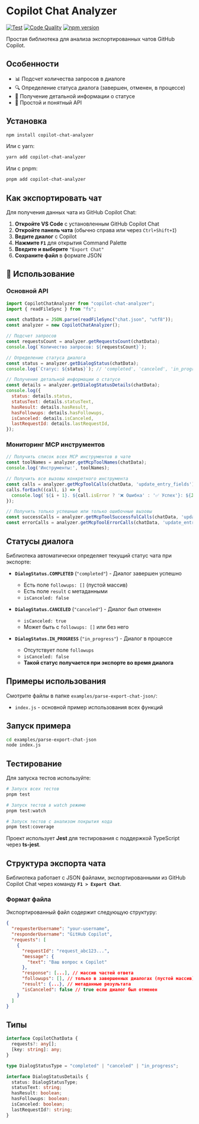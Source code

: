 # Copilot Chat Analyzer

[![Test](https://github.com/dealenx/copilot-chat-analyzer/actions/workflows/test.yml/badge.svg)](https://github.com/dealenx/copilot-chat-analyzer/actions/workflows/test.yml)
[![Code Quality](https://github.com/dealenx/copilot-chat-analyzer/actions/workflows/quality.yml/badge.svg)](https://github.com/dealenx/copilot-chat-analyzer/actions/workflows/quality.yml)
[![npm version](https://badge.fury.io/js/copilot-chat-analyzer.svg)](https://badge.fury.io/js/copilot-chat-analyzer)

Простая библиотека для анализа экспортированных чатов GitHub Copilot.

## Особенности

- 📊 Подсчет количества запросов в диалоге
- 🔍 Определение статуса диалога (завершен, отменен, в процессе)
- 📝 Получение детальной информации о статусе
- 🚀 Простой и понятный API

## Установка

```bash
npm install copilot-chat-analyzer
```

Или с yarn:

```bash
yarn add copilot-chat-analyzer
```

Или с pnpm:

```bash
pnpm add copilot-chat-analyzer
```

## Как экспортировать чат

Для получения данных чата из GitHub Copilot Chat:

1. **Откройте VS Code** с установленным GitHub Copilot Chat
2. **Откройте панель чата** (обычно справа или через `Ctrl+Shift+I`)
3. **Ведите диалог** с Copilot
4. **Нажмите `F1`** для открытия Command Palette
5. **Введите и выберите** `"Export Chat"`
6. **Сохраните файл** в формате JSON

## 🚀 Использование

### Основной API

```javascript
import CopilotChatAnalyzer from "copilot-chat-analyzer";
import { readFileSync } from "fs";

const chatData = JSON.parse(readFileSync("chat.json", "utf8"));
const analyzer = new CopilotChatAnalyzer();

// Подсчет запросов
const requestsCount = analyzer.getRequestsCount(chatData);
console.log(`Количество запросов: ${requestsCount}`);

// Определение статуса диалога
const status = analyzer.getDialogStatus(chatData);
console.log(`Статус: ${status}`); // 'completed', 'canceled', 'in_progress'

// Получение детальной информации о статусе
const details = analyzer.getDialogStatusDetails(chatData);
console.log({
  status: details.status,
  statusText: details.statusText,
  hasResult: details.hasResult,
  hasFollowups: details.hasFollowups,
  isCanceled: details.isCanceled,
  lastRequestId: details.lastRequestId,
});
```

### Мониторинг MCP инструментов

```javascript
// Получить список всех MCP инструментов в чате
const toolNames = analyzer.getMcpToolNames(chatData);
console.log('Инструменты:', toolNames);

// Получить все вызовы конкретного инструмента
const calls = analyzer.getMcpToolCalls(chatData, 'update_entry_fields');
calls.forEach((call, i) => {
  console.log(`${i + 1}. ${call.isError ? '❌ Ошибка' : '✅ Успех'}: ${JSON.stringify(call.input)}`);
});

// Получить только успешные или только ошибочные вызовы
const successCalls = analyzer.getMcpToolSuccessfulCalls(chatData, 'update_entry_fields');
const errorCalls = analyzer.getMcpToolErrorCalls(chatData, 'update_entry_fields');
```

## Статусы диалога

Библиотека автоматически определяет текущий статус чата при экспорте:

- **`DialogStatus.COMPLETED`** (`"completed"`) - Диалог завершен успешно

  - Есть поле `followups: []` (пустой массив)
  - Есть поле `result` с метаданными
  - `isCanceled: false`

- **`DialogStatus.CANCELED`** (`"canceled"`) - Диалог был отменен

  - `isCanceled: true`
  - Может быть с `followups: []` или без него

- **`DialogStatus.IN_PROGRESS`** (`"in_progress"`) - Диалог в процессе
  - Отсутствует поле `followups`
  - `isCanceled: false`
  - **Такой статус получается при экспорте во время диалога**

## Примеры использования

Смотрите файлы в папке `examples/parse-export-chat-json/`:

- `index.js` - основной пример использования всех функций

## Запуск примера

```bash
cd examples/parse-export-chat-json
node index.js
```

## Тестирование

Для запуска тестов используйте:

```bash
# Запуск всех тестов
pnpm test

# Запуск тестов в watch режиме
pnpm test:watch

# Запуск тестов с анализом покрытия кода
pnpm test:coverage
```

Проект использует **Jest** для тестирования с поддержкой TypeScript через **ts-jest**.

## Структура экспорта чата

Библиотека работает с JSON файлами, экспортированными из GitHub Copilot Chat через команду **`F1 > Export Chat`**.

### Формат файла

Экспортированный файл содержит следующую структуру:

```json
{
  "requesterUsername": "your-username",
  "responderUsername": "GitHub Copilot",
  "requests": [
    {
      "requestId": "request_abc123...",
      "message": {
        "text": "Ваш вопрос к Copilot"
      },
      "response": [...], // массив частей ответа
      "followups": [], // только в завершенных диалогах (пустой массив)
      "result": {...}, // метаданные результата
      "isCanceled": false // true если диалог был отменен
    }
  ]
}
```

## Типы

```typescript
interface CopilotChatData {
  requests?: any[];
  [key: string]: any;
}

type DialogStatusType = "completed" | "canceled" | "in_progress";

interface DialogStatusDetails {
  status: DialogStatusType;
  statusText: string;
  hasResult: boolean;
  hasFollowups: boolean;
  isCanceled: boolean;
  lastRequestId?: string;
}
```
